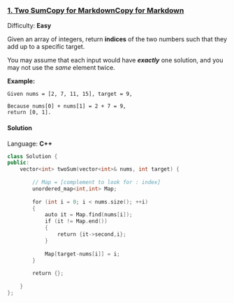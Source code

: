 ### [1\. Two SumCopy for MarkdownCopy for Markdown](https://leetcode.com/problems/two-sum/)

Difficulty: **Easy**


Given an array of integers, return **indices** of the two numbers such that they add up to a specific target.

You may assume that each input would have **_exactly_** one solution, and you may not use the _same_ element twice.

**Example:**

```
Given nums = [2, 7, 11, 15], target = 9,

Because nums[0] + nums[1] = 2 + 7 = 9,
return [0, 1].
```


#### Solution

Language: **C++**

```c++
class Solution {
public:
    vector<int> twoSum(vector<int>& nums, int target) {
        
        // Map = [complement to look for : index]
        unordered_map<int,int> Map;
        
        for (int i = 0; i < nums.size(); ++i)
        {
            auto it = Map.find(nums[i]);
            if (it != Map.end())
            {
                return {it->second,i};
            }
            
            Map[target-nums[i]] = i;
        }
        
        return {};
        
    }
};
```
